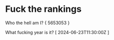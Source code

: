 # Fuck the rankings

Who the hell am I?
{ 5653053 }

What fucking year is it?
[ 2024-06-23T11:30:00Z ]
